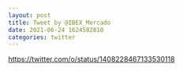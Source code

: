 ```yaml
--- 
layout: post 
title: Tweet by @IBEX_Mercado 
date: 2021-06-24 1624582810 
categories: twitter 
--- 
```

https://twitter.com/o/status/1408228467133530118